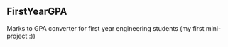 ## FirstYearGPA
Marks to GPA converter for first year engineering students (my first mini-project :))
